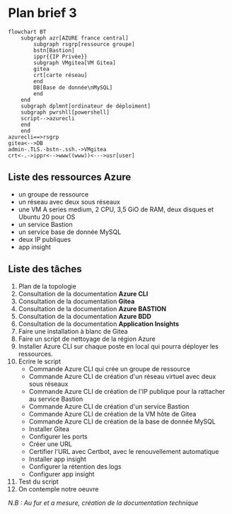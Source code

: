# Plan brief 3
```mermaid
flowchart BT
    subgraph azr[AZURE france central]
        subgraph rsgrp[ressource groupe]
        bstn[Bastion]
        ippr{{IP Privée}}
        subgraph VMgitea[VM Gitea]
        gitea
        crt[carte réseau]
        end
        DB[Base de donnée\nMySQL]
        end
    end
    subgraph dplmnt[ordinateur de déploiment]
    subgraph pwrshll[powershell]
    script-->azurecli
    end
    end
azurecli==>rsgrp
gitea<-->DB
admin-.TLS.-bstn-.ssh.->VMgitea
crt<-.->ippr<-->www((www))<--->usr[user]
```

## Liste des ressources Azure

- un groupe de ressource
- un réseau avec deux sous réseaux
- une VM A series medium, 2 CPU, 3,5 GiO de RAM, deux disques et Ubuntu 20 pour OS 
- un service Bastion
- un service base de donnée MySQL
- deux IP publiques
- app insight

## Liste des tâches

1. Plan de la topologie
2. Consultation de la documentation **Azure CLI**
3. Consultation de la documentation **Gitea**
4. Consultation de la documentation **Azure BASTION**
5. Consultation de la documentation **Azure BDD**
6. Consultation de la documentation **Application Insights**
7. Faire une installation à blanc de Gitea
8. Faire un script de nettoyage de la région Azure 
9. Installer Azure CLI sur chaque poste en local qui pourra déployer les ressources.
10. Ecrire le script 
    * Commande Azure CLI qui crée un groupe de ressource
    * Commande Azure CLI de création d'un réseau virtuel avec deux sous réseaux
    * Commande Azure CLI de création de l'IP publique pour la rattacher au service Bastion
    * Commande Azure CLI de création d'un service Bastion
    * Commande Azure CLI de création de la VM hôte de Gitea
    * Commande Azure CLI de création de la base de donnée MySQL
    * Installer Gitea
    * Configurer les ports
    * Créer une URL
    * Certifier l'URL avec Certbot, avec le renouvellement automatique
    * Installer app insight
    * Configurer la rétention des logs
    * Configurer app insight
12. Test du script
13. On contemple notre oeuvre

*N.B : Au fur et a mesure, création de la documentation technique*
